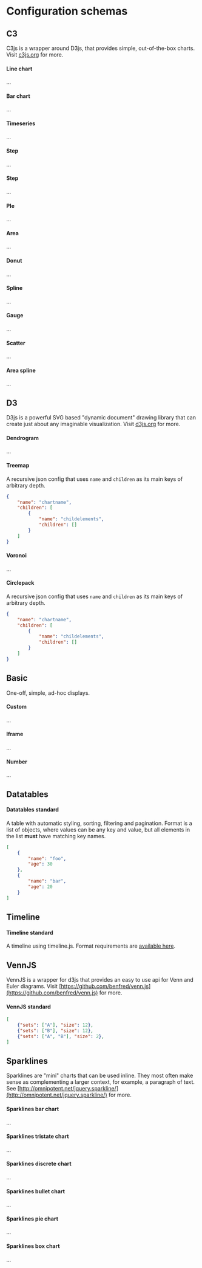 # Configuration schemas

## C3

C3js is a wrapper around D3js, that provides simple, out-of-the-box charts. Visit [c3js.org](http://c3js.org) for more.

#### Line chart

...

#### Bar chart

...

#### Timeseries

...

#### Step

...

#### Step

...

#### PIe

...

#### Area

...

#### Donut

...

#### Spline

...

#### Gauge

...

#### Scatter

...

#### Area spline

...

## D3

D3js is a powerful SVG based "dynamic document" drawing library that can create just about any imaginable visualization. Visit [d3js.org](http://d3js.org) for more.

#### Dendrogram

...

#### Treemap

A recursive json config that uses `name` and `children` as its main keys of arbitrary depth.

```json
{
    "name": "chartname",
    "children": [
        {
            "name": "childelements",
            "children": []
        }
    ]
}
```

#### Voronoi

...

#### Circlepack

A recursive json config that uses `name` and `children` as its main keys of arbitrary depth.

```json
{
    "name": "chartname",
    "children": [
        {
            "name": "childelements",
            "children": []
        }
    ]
}
```

## Basic

One-off, simple, ad-hoc displays.

#### Custom

...

#### Iframe

...

#### Number

...

## Datatables

#### Datatables standard

A table with automatic styling, sorting, filtering and pagination. Format is a list of objects, where values can be any key and value, but all elements in the list **must** have matching key names.

```json
[
    {
        "name": "foo",
        "age": 30
    },
    {
        "name": "bar",
        "age": 20
    }
]
```

## Timeline

#### Timeline standard

A timeline using timeline.js. Format requirements are [available here](https://github.com/christabor/flask_jsondash/blob/master/examples/timeline3.json).

## VennJS

VennJS is a wrapper for d3js that provides an easy to use api for Venn and Euler diagrams. Visit [https://github.com/benfred/venn.js](https://github.com/benfred/venn.js) for more.

#### VennJS standard

```json
[
    {"sets": ["A"], "size": 12},
    {"sets": ["B"], "size": 12},
    {"sets": ["A", "B"], "size": 2},
]
```

## Sparklines

Sparklines are "mini" charts that can be used inline. They most often make sense as complementing a larger context, for example, a paragraph of text. See [http://omnipotent.net/jquery.sparkline/](http://omnipotent.net/jquery.sparkline/) for more.

#### Sparklines bar chart

...

#### Sparklines tristate chart

...

#### Sparklines discrete chart

...

#### Sparklines bullet chart

...

#### Sparklines pie chart

...

#### Sparklines box chart

...

